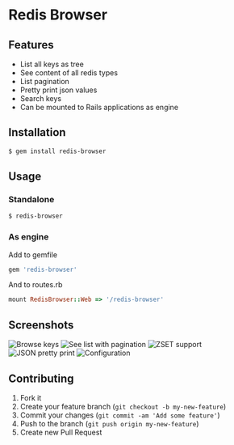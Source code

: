 # Redis Browser

## Features

* List all keys as tree
* See content of all redis types
* List pagination
* Pretty print json values
* Search keys
* Can be mounted to Rails applications as engine

## Installation

```bash
$ gem install redis-browser
```

## Usage

### Standalone

```bash
$ redis-browser
```

### As engine

Add to gemfile

```ruby
gem 'redis-browser'
```

And to routes.rb

```ruby
mount RedisBrowser::Web => '/redis-browser'
```

## Screenshots

![Browse keys](https://dl.dropboxusercontent.com/u/70986/redis-browser/2.png)
![See list with pagination](https://dl.dropboxusercontent.com/u/70986/redis-browser/3.png)
![ZSET support](https://dl.dropboxusercontent.com/u/70986/redis-browser/4.png)
![JSON pretty print](https://dl.dropboxusercontent.com/u/70986/redis-browser/5.png)
![Configuration](https://dl.dropboxusercontent.com/u/70986/redis-browser/6.png)

## Contributing

1. Fork it
2. Create your feature branch (`git checkout -b my-new-feature`)
3. Commit your changes (`git commit -am 'Add some feature'`)
4. Push to the branch (`git push origin my-new-feature`)
5. Create new Pull Request
